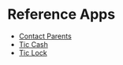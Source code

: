 # Reference Apps

+ [Contact Parents](https://play.google.com/store/apps/details?id=com.kr.polyschool_vn)
+ [Tic Cash](https://play.google.com/store/apps/details?id=com.tictacpc.financemanager)
+ [Tic Lock](https://play.google.com/store/apps/details?id=com.tictac.ticlock)
